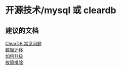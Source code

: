 <properties
    pageTitle="开源技术/mysql 或 cleardb"
    description="开源技术/mysql 或 cleardb"
    service="microsoft.web"
    resource="sites"
    authors="aashu"
    displayOrder=""
    selfHelpType="generic"
    supportTopicIds="32444077"
    resourceTags=""
    productPesIds="14748"
    cloudEnvironments="public"
/>


# 开源技术/mysql 或 cleardb


## **建议的文档**
[ClearDB 常见问题](https://azure.microsoft.com/documentation/articles/store-cleardb-faq/)<br>
[数据迁移](https://blogs.msdn.microsoft.com/azureossds/tag/database-migration)<br>
[如何升级](https://blogs.msdn.microsoft.com/azureossds/tag/cleardb-upgrade/)<br>
[故障排除](https://blogs.msdn.microsoft.com/azureossds/tag/cleardb-troubleshooting/)



<!--HONumber=Jul16_HO4-->


